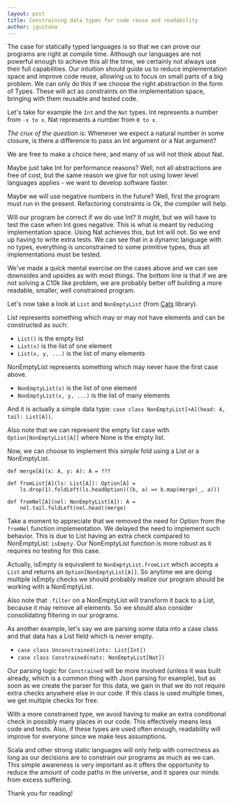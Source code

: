 ```yaml
---
layout: post
title: Constraining data types for code reuse and readability
author: jguitana
---
```


The case for statically typed languages is so that we can prove our programs are right at compile time. Although our languages are not powerful enough to achieve this all the time, we certainly not always use their full capabilities. Our intuition should guide us to reduce implementation space and improve code reuse, allowing us to focus on small parts of a big problem. We can only do this if we choose the right abstraction in the form of Types. These will act as constraints on the implementation space, bringing with them reusable and tested code.

Let's take for example the `Int` and the `Nat` types. Int represents a number from `-x to x`. Nat represents a number from `0 to x`.

*The crux of the question is*: Whenever we expect a natural number in some closure, is there a difference to pass an Int argument or a Nat argument?

We are free to make a choice here, and many of us will not think about Nat.

Maybe just take Int for performance reasons? Well, not all abstractions are free of cost, but the same reason we give for not using lower level languages applies - we want to develop software faster.

Maybe we will use negative numbers in the future? Well, first the program must run in the present. Refactoring constraints is Ok, the compiler will help.

Will our program be correct if we do use Int? It might, but we will have to test the case when Int goes negative. This is what is meant by reducing implementation space. Using Nat achieves this, but Int will not. So we end up having to write extra tests. We can see that in a dynamic language with no types, everything is unconstrained to some primitive types, thus all implementations must be tested.

We've made a quick mental exercise on the cases above and we can see downsides and upsides as with most things. The bottom line is that if we are not solving a C10k like problem, we are probably better off building a more readable, smaller, well constrained program.

Let's now take a look at `List` and `NonEmptyList` (from [Cats](https://typelevel.org/cats/) library).

List represents something which may or may not have elements and can be constructed as such:
- `List()` is the empty list
- `List(x)` is the list of one element
- `List(x, y, ...)` is the list of many elements

NonEmptyList represents something which may never have the first case above.
- `NonEmptyList(x)` is the list of one element
- `NonEmptyList(x, y, ...)` is the list of many elements

And it is actually a simple data type: `case class NonEmptyList[+A](head: A, tail: List[A])`.

Also note that we can represent the empty list case with `Option[NonEmptyList[A]]` where None is the empty list.

Now, we can choose to implement this simple fold using a List or a NonEmptyList.

```
def merge[A](x: A, y: A): A = ???

def fromList[A](ls: List[A]): Option[A] =
    ls.drop(1).foldLeft(ls.headOption)((b, a) => b.map(merge(_, a)))

def fromNel[A](nel: NonEmptyList[A]): A =
    nel.tail.foldLeft(nel.head)(merge)
```
Take a moment to appreciate that we removed the need for Option from the `fromNel` function implementation. We delayed the need to implement such behavior. This is due to List having an extra check compared to NonEmptyList: `isEmpty`. Our NonEmptyList function is more robust as it requires no testing for this case.

Actually, isEmpty is equivalent to `NonEmptyList.fromList` which accepts a `List` and returns an `Option[NonEmptyList[A]]`. So anytime we are doing multiple isEmpty checks we should probably realize our program should be working with a NonEmptyList.

Also note that `.filter` on a NonEmptyList will transform it back to a List, because it may remove all elements. So we should also consider consolidating filtering in our programs.

As another example, let's say we are parsing some data into a case class and that data has a List field which is never empty.
- `case class Unconstrained(ints: List[Int])`
- `case class Constrained(nats: NonEmptyList[Nat])`

Our parsing logic for `Constrained` will be more involved (unless it was built already, which is a common thing with Json parsing for example), but as soon as we create the parser for this data, we gain in that we do not require extra checks anywhere else in our code. If this class is used multiple times, we get multiple checks for free.

With a more constrained type, we avoid having to make an extra conditional check in possibly many places in our code. This effectively means less code and tests. Also, if these types are used often enough, readability will improve for everyone since we make less assumptions.

Scala and other strong static languages will only help with correctness as long as our decisions are to constrain our programs as much as we can. This simple awareness is very important as it offers the opportunity to reduce the amount of code paths in the universe, and it spares our minds from excess suffering.

Thank you for reading!